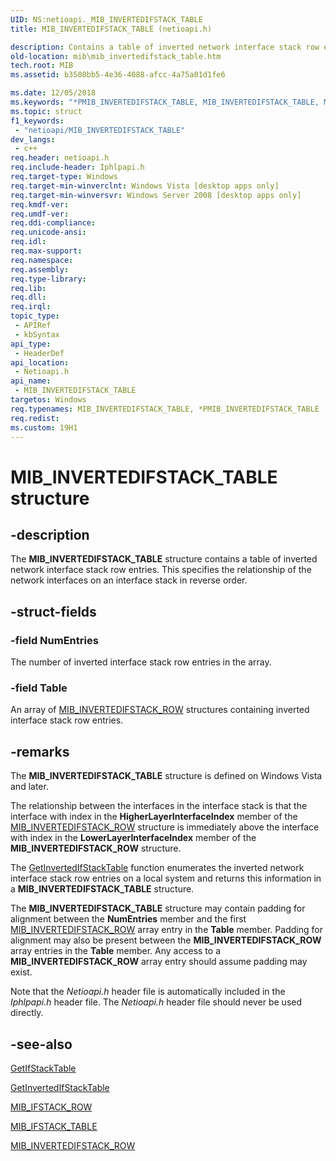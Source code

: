 ```yaml
---
UID: NS:netioapi._MIB_INVERTEDIFSTACK_TABLE
title: MIB_INVERTEDIFSTACK_TABLE (netioapi.h)

description: Contains a table of inverted network interface stack row entries. This specifies the relationship of the network interfaces on an interface stack in reverse order.
old-location: mib\mib_invertedifstack_table.htm
tech.root: MIB
ms.assetid: b3508bb5-4e36-4088-afcc-4a75a01d1fe6

ms.date: 12/05/2018
ms.keywords: "*PMIB_INVERTEDIFSTACK_TABLE, MIB_INVERTEDIFSTACK_TABLE, MIB_INVERTEDIFSTACK_TABLE structure [MIB], PMIB_INVERTEDIFSTACK_TABLE, PMIB_INVERTEDIFSTACK_TABLE structure pointer [MIB], mib.mib_invertedifstack_table, netioapi/MIB_INVERTEDIFSTACK_TABLE, netioapi/PMIB_INVERTEDIFSTACK_TABLE"
ms.topic: struct
f1_keywords: 
 - "netioapi/MIB_INVERTEDIFSTACK_TABLE"
dev_langs:
 - c++
req.header: netioapi.h
req.include-header: Iphlpapi.h
req.target-type: Windows
req.target-min-winverclnt: Windows Vista [desktop apps only]
req.target-min-winversvr: Windows Server 2008 [desktop apps only]
req.kmdf-ver: 
req.umdf-ver: 
req.ddi-compliance: 
req.unicode-ansi: 
req.idl: 
req.max-support: 
req.namespace: 
req.assembly: 
req.type-library: 
req.lib: 
req.dll: 
req.irql: 
topic_type:
 - APIRef
 - kbSyntax
api_type:
 - HeaderDef
api_location:
 - Netioapi.h
api_name:
 - MIB_INVERTEDIFSTACK_TABLE
targetos: Windows
req.typenames: MIB_INVERTEDIFSTACK_TABLE, *PMIB_INVERTEDIFSTACK_TABLE
req.redist: 
ms.custom: 19H1
---
```


# MIB_INVERTEDIFSTACK_TABLE structure


## -description


The 
<b>MIB_INVERTEDIFSTACK_TABLE</b> structure contains a table of inverted network interface stack row entries. This  specifies the relationship of the network interfaces on an interface stack in reverse order.


## -struct-fields




### -field NumEntries

The number of inverted interface stack row entries in the array.


### -field Table

An array of 
<a href="https://docs.microsoft.com/windows/desktop/api/netioapi/ns-netioapi-mib_invertedifstack_row">MIB_INVERTEDIFSTACK_ROW</a> structures containing inverted interface stack row entries.


## -remarks



The <b>MIB_INVERTEDIFSTACK_TABLE</b> structure is defined on Windows Vista and later. 

The relationship between the interfaces in the interface stack is that the interface with index in the <b>HigherLayerInterfaceIndex</b> member of the <a href="https://docs.microsoft.com/windows/desktop/api/netioapi/ns-netioapi-mib_invertedifstack_row">MIB_INVERTEDIFSTACK_ROW</a> structure is immediately above the interface with index in the <b>LowerLayerInterfaceIndex</b> member of the <b>MIB_INVERTEDIFSTACK_ROW</b> structure.

The <a href="https://docs.microsoft.com/windows/desktop/api/netioapi/nf-netioapi-getinvertedifstacktable">GetInvertedIfStackTable</a> function enumerates the inverted network interface stack row entries on a local system and returns this information in a <b>MIB_INVERTEDIFSTACK_TABLE</b> structure. 



The <b>MIB_INVERTEDIFSTACK_TABLE</b> structure may contain padding for alignment between the <b>NumEntries</b> member and the first <a href="https://docs.microsoft.com/windows/desktop/api/netioapi/ns-netioapi-mib_invertedifstack_row">MIB_INVERTEDIFSTACK_ROW</a> array entry in the <b>Table</b> member. Padding for alignment may also be present between the <b>MIB_INVERTEDIFSTACK_ROW</b> array entries in the <b>Table</b> member. Any access to a <b>MIB_INVERTEDIFSTACK_ROW</b> array entry should assume  padding may exist. 



Note that the <i>Netioapi.h</i> header file is automatically included in the <i>Iphlpapi.h</i> header file. The  <i>Netioapi.h</i> header file should never be used directly.




## -see-also




<a href="https://docs.microsoft.com/windows/desktop/api/netioapi/nf-netioapi-getifstacktable">GetIfStackTable</a>



<a href="https://docs.microsoft.com/windows/desktop/api/netioapi/nf-netioapi-getinvertedifstacktable">GetInvertedIfStackTable</a>



<a href="https://docs.microsoft.com/windows/desktop/api/netioapi/ns-netioapi-mib_ifstack_row">MIB_IFSTACK_ROW</a>



<a href="https://docs.microsoft.com/windows/desktop/api/netioapi/ns-netioapi-mib_ifstack_table">MIB_IFSTACK_TABLE</a>



<a href="https://docs.microsoft.com/windows/desktop/api/netioapi/ns-netioapi-mib_invertedifstack_row">MIB_INVERTEDIFSTACK_ROW</a>
 

 

